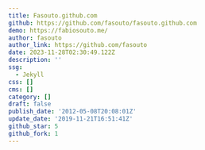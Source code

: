 ```yaml
---
title: Fasouto.github.com
github: https://github.com/fasouto/fasouto.github.com
demo: https://fabiosouto.me/
author: fasouto
author_link: https://github.com/fasouto
date: 2023-11-28T02:30:49.122Z
description: ''
ssg:
  - Jekyll
css: []
cms: []
category: []
draft: false
publish_date: '2012-05-08T20:08:01Z'
update_date: '2019-11-21T16:51:41Z'
github_star: 5
github_fork: 1
---
```


